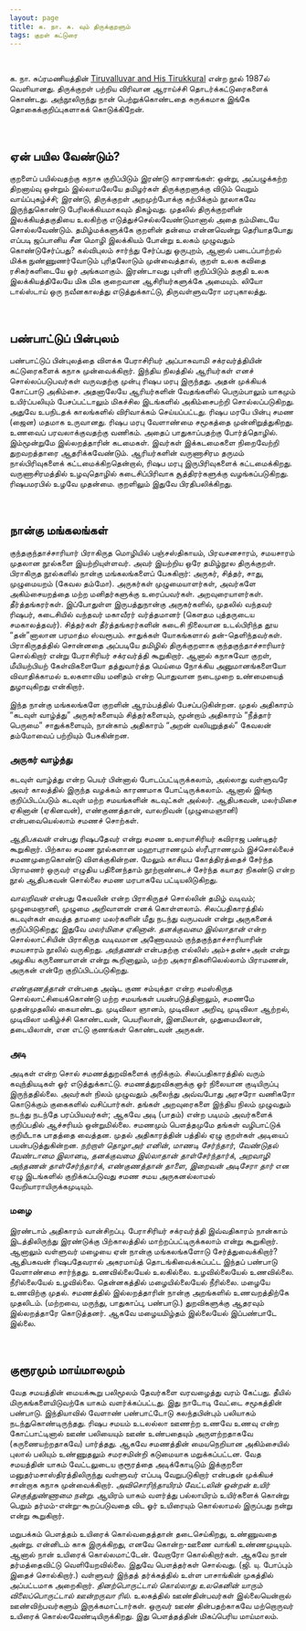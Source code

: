 ```yaml
---
layout: page
title: க. நா. சு. வும் திருக்குறளும்
tags: குறள் கட்டுரை
---
```


<br>

க. நா. சுப்ரமணியத்தின் [Tiruvalluvar and His Tirukkural](https://archive.org/details/Tirukkural) என்ற நூல் 1987ல் வெளியானது. திருக்குறள் பற்றிய விரிவான ஆராய்ச்சி தொடர்க்கட்டுரைகளைக் கொண்டது. அந்நூலிருந்து நான் பெற்றுக்கொண்டதை சுருக்கமாக இங்கே தொகைக்குறிப்புகளாகக் கொடுக்கிறேன்.

<br>

## ஏன் பயில வேண்டும்?

குறளைப் பயில்வதற்கு கநாசு குறிப்பிடும் இரண்டு காரணங்கள்: ஒன்று, அப்பழுக்கற்ற திறனாய்வு ஒன்றும் இல்லாமலேயே தமிழர்கள் திருக்குறளுக்கு விடும் வெறும் வாய்ப்புகழ்ச்சி; இரண்டு, திருக்குறள் அறமுற்போக்கு கற்பிக்கும் நூலாகவே இருந்துகொண்டு பேரிலக்கியமாகவும் திகழ்வது. முதலில் திருக்குறளின் இலக்கியத்தகுதியை உலகிற்கு எடுத்துச்செல்லவேண்டுமானால் அதை நம்மிடையே சொல்லவேண்டும். தமிழ்மக்களுக்கே குறளின் தன்மை என்னவென்று தெரியாதபோது எப்படி ஜப்பானிய சீன மொழி இலக்கியம் போன்று உலகம் முழுவதும் கொண்டுசேர்ப்பது? கல்விபுலம் சார்ந்து சேர்ப்பது ஒருபுறம், ஆனால் படைப்பாற்றல் மிக்க நுண்ணுணர்வோடும் புரிதலோடும் முன்வைத்தால், குறள் உலக கவிதை ரசிகர்களிடையே ஓர் அங்கமாகும். இரண்டாவது புள்ளி குறிப்பிடும் தகுதி உலக இலக்கியத்திலேயே மிக மிக குறைவான ஆசிரியர்களுக்கே அமையும். லியோ டால்ஸ்டாய் ஒரு நவீனகாலத்து எடுத்துக்காட்டு, திருவள்ளுவரோ மரபுகாலத்து. 

<br>

## பண்பாட்டுப் பின்புலம்

பண்பாட்டுப் பின்புலத்தை விளக்க பேராசிரியர் அப்பாசுவாமி சக்ரவர்த்தியின் கட்டுரைகளைக் கநாசு முன்வைக்கிறார். இந்திய நிலத்தில் ஆரியர்கள் எனச் சொல்லப்படுபவர்கள் வருவதற்கு முன்பு ரிஷப மரபு இருந்தது. அதன் முக்கியக் கோட்பாடு அகிம்சை. அதனாலேயே ஆரியர்களின் வேதங்களில் பெரும்பாலும் யாகமும் உயிர்ப்பலியும் பேசப்பட்டாலும் மிகச்சில இடங்களில் அகிம்சைபற்றி சொல்லப்படுகிறது. அதுவே உபநிடதக் காலங்களில் விரிவாக்கம் செய்யப்பட்டது. ரிஷப மரபே பின்பு சமண (ஜைன) மதமாக உருவானது. ரிஷப மரபு வேளாண்மை சமூகத்தை முன்னிறுத்துகிறது. உணவைப் பரவலாக்குவதற்கு வணிகம். அதைப் பாதுகாப்பதற்கு போர்த்தொழில். இம்மூன்றுமே இல்லறத்தாரின் கடமைகள். இவர்கள் இக்கடமைகளை நிறைவேற்றி துறவறத்தாரை ஆதரிக்கவேண்டும். ஆரியர்களின் வருணாசிரம தருமம் நால்பிரிவுகளைக் கட்டமைக்கிறதென்றால், ரிஷப மரபு இருபிரிவுகளைக் கட்டமைக்கிறது. வருணாசிரமத்தில் உழவுதொழில் கடைசிப்பிரிவாக சூத்திரர்களுக்கு வழங்கப்படுகிறது. ரிஷபமரபில் உழவே முதன்மை. குறளிலும் இதுவே பிரதிபலிக்கிறது. 

<br>

## நான்கு மங்கலங்கள்

குந்தகுந்தாச்சாரியார் பிராகிருத மொழியில் பஞ்சஸ்திகாயம், பிரவசனசாரம், சமயசாரம் முதலான நூல்களை இயற்றியுள்ளவர். அவர் இயற்றிய ஒரே தமிழ்நூல திருக்குறள். பிராகிருத நூல்களில் நான்கு மங்கலங்களைப் பேசுகிறார்: அருகர், சித்தர், சாது, முழுமையறம் (கேவல தம்மோ). அருகர்கள் முழுமையாளர்கள், அவர்களே அகிம்சையறத்தை மற்ற மனிதர்களுக்கு உரைப்பவர்கள். அறவுரையாளர்கள். தீர்த்தங்கரர்கள். இப்போதுள்ள இருபத்துநான்கு அருகர்களில், முதலில் வந்தவர் ரிஷபர், கடைசியில் வந்தவர் மகாவீரர் வர்த்தமானர் (கௌதம புத்தருடைய சமகாலத்தவர்). சித்தர்கள் தீர்த்தங்கரர்களின் கடைசி நிலையான உடல்பிரிந்த தூய “தன்”னாலான பரமாத்ம ஸ்வரூபம். சாதுக்கள் யோகங்களால் தன்-தெளிந்தவர்கள். பிராகிருதத்தில் சொன்னதை அப்படியே தமிழில் திருக்குறளாக குந்தகுந்தாச்சாரியார் சொல்கிறார் என்று  பேராசிரியர் சக்ரவர்த்தி கூறுகிறார். ஆனால் கநாசுவோ குறள், மீயியற்பியற் கேள்விகளையோ தத்துவார்த்த மெய்மை நோக்கிய அனுமானங்களையோ விவாதிக்காமல் உலகளாவிய மனிதம் என்ற பொதுவான நடைமுறை உண்மையைத் துழாவுகிறது என்கிறார்.

இந்த நான்கு மங்கலங்களே குறளின் ஆரம்பத்தில் பேசப்படுகின்றன. முதல் அதிகாரம் “கடவுள் வாழ்த்து” அருகர்களையும் சித்தர்களையும், மூன்றாம் அதிகாரம் “நீத்தார் பெருமை” சாதுக்களையும், நான்காம் அதிகாரம் “அறன் வலியுறுத்தல்” கேவலன் தம்மோவைப் பற்றியும் பேசுகின்றன.


### அருகர் வாழ்த்து

கடவுள் வாழ்த்து என்ற பெயர் பின்னால் போடப்பட்டிருக்கலாம், அல்லாது வள்ளுவரே அவர் காலத்தில் இருந்த வழக்கம் காரணமாக போட்டிருக்கலாம். ஆனால் இங்கு குறிப்பிடப்படும் கடவுள் மற்ற சமயங்களின் கடவுட்கள் அல்லர். ஆதிபகவன், மலர்மிசை ஏகினான் (ஏகினவன்), எண்குணத்தான், வாலறிவன் (முழுமைஞானி) என்பவையெல்லாம் சமணச் சொற்கள். 

*ஆதிபகவன்* என்பது ரிஷபதேவர் என்று சமண உரையாசிரியர் கவிராஜ பண்டிதர் கூறுகிறார். பிற்கால சமண நூல்களான மஹாபுராணமும் ஸ்ரீபுராணமும் இச்சொல்லைச் சமணமுறைகொண்டு விளக்குகின்றன.  மேலும் காசியப கோத்திரத்தைச் சேர்ந்த பிராமணர் ஒருவர் எழுதிய பதினைந்தாம் நூற்றாண்டைச் சேர்ந்த கயாதர நிகண்டு என்ற நூல் ஆதிபகவன் சொல்லை சமண மரபாகவே பட்டியலிடுகிறது.  

*வாலறிவன்* என்பது கேவலின் என்ற பிராகிருதச் சொல்லின் தமிழ் வடிவம்; முழுமைஞானி, முழுமை அறிவாளன் எனக் கொள்ளலாம். சிலப்பதிகாரத்தில் கடவுள்கள் வைத்த தாமரை மலர்களின் மீது நடந்து வருபவன் என்று அருகனைக் குறிப்பிடுகிறது; இதுவே *மலர்மிசை ஏகினான்*. *தனக்குவமை இல்லாதான்* என்ற சொல்லாட்சியின் பிராகிருத வடிவமான அணோவமம் குந்தகுந்தாச்சாரியாரின் சமயசாரம் நூலில் வருகிறது.  *அந்தணன்* என்பதற்கு எல்லிஸ் அம்+தண்+அன் என்று அழகிய கருணையாளன் என்று கூறினாலும், மற்ற அகராதிகளிலெல்லாம் பிராமணன், அருகன் என்றே குறிப்பிடப்படுகிறது. 

*எண்குணத்தான்* என்பதை அஷ்ட குண சம்யுக்தா என்ற சமஸ்கிருத சொல்லாட்சியைக்கொண்டு மற்ற சமயங்கள் பயன்படுத்தினாலும், சமணமே முதன்முதலில் கையாண்டது. முடிவிலா ஞானம், முடிவிலா அறிவு, முடிவிலா ஆற்றல், முடிவிலா மகிழ்ச்சி கொண்டவன், பெயரிலான், இனமிலான், முதுமையிலான், தடையிலான், என எட்டு குணங்கள் கொண்டவன் அருகன்.


### அடி

அடிகள் என்ற சொல் சமணத்துறவிகளைக் குறிக்கும். சிலப்பதிகாரத்தில் வரும் கவுந்தியடிகள் ஓர் எடுத்துக்காட்டு. சமணத்துறவிகளுக்கு ஓர் நிலையான குடியிருப்பு இருந்ததில்லை. அவர்கள் நிலம் முழுவதும் அலைந்து அவ்வபோது அரசரோ வணிகரோ கொடுக்கும் குகைகளில் வசிப்பார்கள். தங்கள் அறவுரைகளை இந்திய நிலம் முழுவதும் நடந்து நடந்தே பரப்பியவர்கள்; ஆகவே அடி (பாதம்) என்ற படிமம் அவர்களைக் குறிப்பதில் ஆச்சரியம் ஒன்றுமில்லை. சமணமும் பௌத்தமுமே தங்கள் வழிபாட்டுக் குறியீடாக பாதத்தை வைத்தன. முதல் அதிகாரத்தின் பத்தில் ஏழு குறள்கள் அடியைப் பயன்படுத்துகின்றன. *நற்றாள் தொழாஅர் எனின்*, *மாணடி சேர்ந்தார்*, *வேண்டுதல் வேண்டாமை இலானடி*, *தனக்குவமை இல்லாதான் தாள்சேர்ந்தார்க்*, *அறவாழி அந்தணன் தாள்சேர்ந்தார்க்*, *எண்குணத்தான் தாளை*, *இறைவன் அடிசேரா தார்* என ஏழு இடங்களில் குறிக்கப்படுவது சமண சமய அருகனல்லாமல் வேறியாராயிருக்கமுடியும்.


### மழை

இரண்டாம் அதிகாரம் வான்சிறப்பு. பேராசிரியர் சக்ரவர்த்தி இவ்வதிகாரம் நான்காம் இடத்திலிருந்து இரண்டுக்கு பிற்காலத்தில் மாற்றப்பட்டிருக்கலாம் என்று கூறுகிறார். ஆனாலும் வள்ளுவர் மழையை ஏன் நான்கு மங்கலங்களோடு சேர்த்துவைக்கிறார்? ஆதிபகவன் ரிஷபதேவரால் அகரமாய்த் தொடங்கிவைக்கப்பட்ட இந்தப் பண்பாடு வேளாண்மை சார்ந்தது. உணவில்லையேல் உலகில்லை. உழவில்லையேல் உணவில்லை. நீரில்லையேல் உழவில்லை. தென்னகத்தில் மழையில்லையேல் நீரில்லை. மழையே உணவிற்கு முதல். சமணத்தில் இல்லறத்தாரின் நான்கு அறங்களில் உணவறத்திற்கே முதலிடம். (மற்றவை, மருந்து, பாதுகாப்பு, பண்பாடு.) துறவிகளுக்கு ஆதரவும் இல்லறத்தாரே கொடுத்தனர். ஆகவே மழையமிழ்தம் இல்லையேல் இப்பண்பாடே இல்லை. 

<br>

## குரூரமும் மாய்மாலமும்

வேத சமயத்தின் மையக்கூறு பலிமூலம் தேவர்களை வரவழைத்து வரம் கேட்பது. தீயில் மிருகங்களையிடுவற்கே யாகம் வளர்க்கப்பட்டது. இது நாடோடி வேட்டை சமூகத்தின் பண்பாடு. இந்தியாவில் வேளாண் பண்பாட்டோடு கலந்தபின்பும் பலியாகம் நடந்துகொண்டிருந்தது. ரிஷப சமயம் உடலல்லா ஊணற்ற உணவே உணவு என்ற கோட்பாட்டினால் ஊண் பலியையும் ஊண் உண்பதையும் அருளற்றதாகவே (கருணையற்றதாகவே) பார்த்தது. ஆகவே சமணத்தின் மையநெறியான அகிம்சையில் புலால் பலியும் உண்ணுதலும் சமரசமின்றி கடுமையாக மறுக்கப்பட்டன. வேத சமயத்தின் யாகம் வேட்டலுடைய குரூரத்தை அடிக்கோடிடும் இக்குறளை மனுதர்மசாஸ்திரத்திலிருந்து வள்ளுவர் எப்படி வேறுபடுகிறார் என்பதன் முக்கியச் சான்றாக கநாசு முன்வைக்கிறார்.   *அவிசொரிந்தாயிரம் வேட்டலின் ஒன்றன் உயிர் செகுத்துண்ணாமை நன்று*. ஆயிரம் யாகம் வளர்த்து பல்லாயிரம் உயிர்களைக் கொன்று பெறும் தர்மம்-என்று-கூறப்படுவதை விட ஓர் உயிரையும் கொல்லாமல் இருப்பது நன்று என்று கூறுகிறார். 

மறுபக்கம் பௌத்தம் உயிரைக் கொல்வதைத்தான் தடைசெய்கிறது, உண்ணுவதை அன்று. என்னிடம் காசு இருக்கிறது, எனவே கொன்ற-ஊணை வாங்கி உண்ணமுடியும். ஆனால் நான் உயிரைக் கொல்லமாட்டேன். வேறாரோ கொல்கிறார்கள். ஆகவே நான் தர்மத்தைவிட்டு வெளியேறவில்லை. இதுவே பௌத்தர்கள் சொல்வது. (ஜி. யு. போப்பும் இதைச் சொல்கிறார்.) வள்ளுவர் இந்தத் தர்க்கத்தில் உள்ள பாசாங்கின் முகத்தில் அப்பட்டமாக அறைகிறார். *தினற்பொருட்டால் கொல்லாது உலகெனின் யாரும் விலைப்பொருட்டால் ஊன்றருவா ரில்*. உலகத்தில் ஊண்தின்பவர்கள் இல்லையென்றால் ஊண்விற்பவர்களும் இருக்கமாட்டார்கள். ஒருவர் ஊண் தின்பதற்காகவே மற்றொருவர் உயிரைக் கொல்லவேண்டியிருக்கிறது. இது பௌத்தத்தின் மிகப்பெரிய மாய்மாலம்.